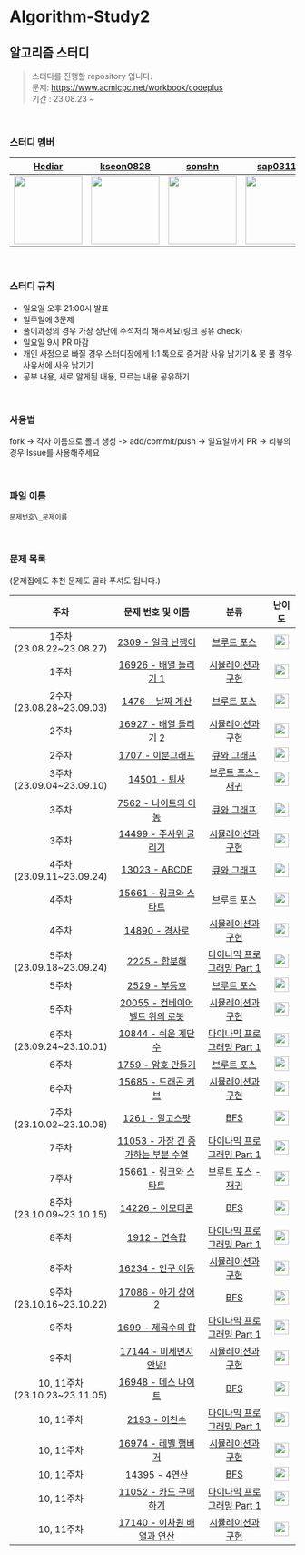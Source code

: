 # Algorithm-Study2

## 알고리즘 스터디

> 스터디를 진행할 repository 입니다.<br/>문제: https://www.acmicpc.net/workbook/codeplus<br/> 기간 : 23.08.23 ~

<br />

### 스터디 멤버

<div align="center">
  
| [Hediar](https://github.com/Hediar) | [kseon0828](https://github.com/kseon0828) | [sonshn](https://github.com/sonshn) | [sap03110](https://github.com/sap03110) | [judygreedy](https://github.com/judygreedy) | [uiseongsang](https://github.com/uiseongsang) |
| :-----: | :-----: | :-----: | :-----: | :-----: | :-----: |
| <img src='https://github.com/Hediar.png' width=120> | <img src='https://github.com/kseon0828.png' width=120> | <img src='https://github.com/sonshn.png' width=120> | <img src='https://github.com/sap03110.png' width=120> | <img src='https://github.com/judygreedy.png' width=120> | <img src='https://github.com/uiseongsang.png' width=120> |

</div>

<br />

### 스터디 규칙

- 일요일 오후 21:00시 발표
- 일주일에 3문제
- 풀이과정의 경우 가장 상단에 주석처리 해주세요(링크 공유 check)
- 일요일 9시 PR 마감
- 개인 사정으로 빠질 경우 스터디장에게 1:1 톡으로 증거랑 사유 남기기 & 못 풀 경우 사유서에 사유 남기기
- 공부 내용, 새로 알게된 내용, 모르는 내용 공유하기

<br />

### 사용법

fork -> 각자 이름으로 폴더 생성 -> add/commit/push -> 일요일까지 PR -> 리뷰의 경우 Issue를 사용해주세요

<br />

### 파일 이름

`문제번호\_문제이름`

<br />

### 문제 목록

(문제집에도 추천 문제도 골라 푸셔도 됩니다.)

|                주차                 |                              문제 번호 및 이름                              |                                   분류                                   |                                       난이도                                       |
| :---------------------------------: | :-------------------------------------------------------------------------: | :----------------------------------------------------------------------: | :--------------------------------------------------------------------------------: |
|   1주차<br />(23.08.22~23.08.27)    |         [2309 - 일곱 난쟁이](https://www.acmicpc.net/problem/2309)          |        [브루트 포스](https://www.acmicpc.net/workbook/view/9371)         | <img height="25px" width="25px" src="https://static.solved.ac/tier_small/5.svg"/>  |
|             1주차<br />             |       [16926 - 배열 돌리기 1](https://www.acmicpc.net/problem/16926)        |     [시뮬레이션과 구현](https://www.acmicpc.net/workbook/view/9380)      | <img height="25px" width="25px" src="https://static.solved.ac/tier_small/10.svg"/> |
|   2주차<br />(23.08.28~23.09.03)    |          [1476 - 날짜 계산](https://www.acmicpc.net/problem/1476)           |        [브루트 포스](https://www.acmicpc.net/workbook/view/9371)         | <img height="25px" width="25px" src="https://static.solved.ac/tier_small/6.svg"/>  |
|             2주차<br />             |       [16927 - 배열 돌리기 2](https://www.acmicpc.net/problem/16927)        |     [시뮬레이션과 구현](https://www.acmicpc.net/workbook/view/9380)      | <img height="25px" width="25px" src="https://static.solved.ac/tier_small/11.svg"/> |
|             2주차<br />             |          [1707 - 이분그래프](https://www.acmicpc.net/problem/1707)          |        [큐와 그래프](https://www.acmicpc.net/workbook/view/9378)         | <img height="25px" width="25px" src="https://static.solved.ac/tier_small/12.svg"/> |
|   3주차<br />(23.09.04~23.09.10)    |            [14501 - 퇴사](https://www.acmicpc.net/problem/14501)            |      [브루트 포스-재귀](https://www.acmicpc.net/workbook/view/9373)      | <img height="25px" width="25px" src="https://static.solved.ac/tier_small/8.svg"/>  |
|             3주차<br />             |        [7562 - 나이트의 이동](https://www.acmicpc.net/problem/7562)         |        [큐와 그래프](https://www.acmicpc.net/workbook/view/9378)         | <img height="25px" width="25px" src="https://static.solved.ac/tier_small/10.svg"/> |
|             3주차<br />             |       [14499 - 주사위 굴리기](https://www.acmicpc.net/problem/14499)        |     [시뮬레이션과 구현](https://www.acmicpc.net/workbook/view/9380)      | <img height="25px" width="25px" src="https://static.solved.ac/tier_small/12.svg"/> |
|   4주차<br />(23.09.11~23.09.24)    |           [13023 - ABCDE](https://www.acmicpc.net/problem/13023)            |        [큐와 그래프](https://www.acmicpc.net/workbook/view/9378)         | <img height="25px" width="25px" src="https://static.solved.ac/tier_small/11.svg"/> |
|             4주차<br />             |       [15661 - 링크와 스타트](https://www.acmicpc.net/problem/15661)        |        [브루트 포스](https://www.acmicpc.net/workbook/view/9373)         | <img height="25px" width="25px" src="https://static.solved.ac/tier_small/10.svg"/> |
|             4주차<br />             |           [14890 - 경사로](https://www.acmicpc.net/problem/14890)           |     [시뮬레이션과 구현](https://www.acmicpc.net/workbook/view/9380)      | <img height="25px" width="25px" src="https://static.solved.ac/tier_small/13.svg"/> |
|   5주차<br />(23.09.18~23.09.24)    |            [2225 - 합분해](https://www.acmicpc.net/problem/2225)            | [다이나믹 프로그래밍 Part 1](https://www.acmicpc.net/workbook/view/9376) | <img height="25px" width="25px" src="https://static.solved.ac/tier_small/11.svg"/> |
|             5주차<br />             |            [2529 - 부등호](https://www.acmicpc.net/problem/2529)            |        [브루트 포스](https://www.acmicpc.net/workbook/view/9373)         | <img height="25px" width="25px" src="https://static.solved.ac/tier_small/10.svg"/> |
|             5주차<br />             |  [20055 - 컨베이어 벨트 위의 로봇](https://www.acmicpc.net/problem/20055)   |     [시뮬레이션과 구현](https://www.acmicpc.net/workbook/view/9380)      | <img height="25px" width="25px" src="https://static.solved.ac/tier_small/11.svg"/> |
|   6주차<br />(23.09.24~23.10.01)    |        [10844 - 쉬운 계단 수](https://www.acmicpc.net/problem/10844)        | [다이나믹 프로그래밍 Part 1](https://www.acmicpc.net/workbook/view/9376) | <img height="25px" width="25px" src="https://static.solved.ac/tier_small/10.svg"/> |
|             6주차<br />             |         [1759 - 암호 만들기](https://www.acmicpc.net/problem/1759)          |        [브루트 포스](https://www.acmicpc.net/workbook/view/9373)         | <img height="25px" width="25px" src="https://static.solved.ac/tier_small/11.svg"/> |
|             6주차<br />             |        [15685 - 드래곤 커브](https://www.acmicpc.net/problem/15685)         |     [시뮬레이션과 구현](https://www.acmicpc.net/workbook/view/9380)      | <img height="25px" width="25px" src="https://static.solved.ac/tier_small/13.svg"/> |
|   7주차<br />(23.10.02~23.10.08)    |           [1261 - 알고스팟](https://www.acmicpc.net/problem/1261)           |            [BFS](https://www.acmicpc.net/workbook/view/9379)             | <img height="25px" width="25px" src="https://static.solved.ac/tier_small/12.svg"/> |
|             7주차<br />             | [11053 - 가장 긴 증가하는 부분 수열](https://www.acmicpc.net/problem/11053) | [다이나믹 프로그래밍 Part 1](https://www.acmicpc.net/workbook/view/9376) | <img height="25px" width="25px" src="https://static.solved.ac/tier_small/9.svg"/>  |
|             7주차<br />             |       [15661 - 링크와 스타트](https://www.acmicpc.net/problem/15661)        |     [브루트 포스 - 재귀](https://www.acmicpc.net/workbook/view/9373)     | <img height="25px" width="25px" src="https://static.solved.ac/tier_small/10.svg"/> |
|   8주차<br />(23.10.09~23.10.15)    |          [14226 - 이모티콘](https://www.acmicpc.net/problem/14226)          |            [BFS](https://www.acmicpc.net/workbook/view/9379)             | <img height="25px" width="25px" src="https://static.solved.ac/tier_small/12.svg"/> |
|             8주차<br />             |            [1912 - 연속합](https://www.acmicpc.net/problem/1912)            | [다이나믹 프로그래밍 Part 1](https://www.acmicpc.net/workbook/view/9376) | <img height="25px" width="25px" src="https://static.solved.ac/tier_small/9.svg"/>  |
|             8주차<br />             |         [16234 - 인구 이동](https://www.acmicpc.net/problem/16234)          |     [시뮬레이션과 구현](https://www.acmicpc.net/workbook/view/9389)      | <img height="25px" width="25px" src="https://static.solved.ac/tier_small/12.svg"/> |
|   9주차<br />(23.10.16~23.10.22)    |        [17086 - 아기 상어 2](https://www.acmicpc.net/problem/17086)         |            [BFS](https://www.acmicpc.net/workbook/view/9387)             | <img height="25px" width="25px" src="https://static.solved.ac/tier_small/9.svg"/>  |
|             9주차<br />             |         [1699 - 제곱수의 합](https://www.acmicpc.net/problem/1699)          | [다이나믹 프로그래밍 Part 1](https://www.acmicpc.net/workbook/view/9376) | <img height="25px" width="25px" src="https://static.solved.ac/tier_small/9.svg"/>  |
|             9주차<br />             |       [17144 - 미세먼지 안녕!](https://www.acmicpc.net/problem/17144)       |     [시뮬레이션과 구현](https://www.acmicpc.net/workbook/view/9389)      | <img height="25px" width="25px" src="https://static.solved.ac/tier_small/12.svg"/> |
| 10, 11주차<br />(23.10.23~23.11.05) |        [16948 - 데스 나이트](https://www.acmicpc.net/problem/16948)         |            [BFS](https://www.acmicpc.net/workbook/view/9387)             | <img height="25px" width="25px" src="https://static.solved.ac/tier_small/10.svg"/> |
|          10, 11주차<br />           |            [2193 - 이친수](https://www.acmicpc.net/problem/2193)            | [다이나믹 프로그래밍 Part 1](https://www.acmicpc.net/workbook/view/9376) | <img height="25px" width="25px" src="https://static.solved.ac/tier_small/8.svg"/>  |
|          10, 11주차<br />           |        [16974 - 레벨 햄버거](https://www.acmicpc.net/problem/16974)         |     [시뮬레이션과 구현](https://www.acmicpc.net/workbook/view/9389)      | <img height="25px" width="25px" src="https://static.solved.ac/tier_small/10.svg"/> |
|          10, 11주차<br />           |           [14395 - 4연산](https://www.acmicpc.net/problem/14395)            |            [BFS](https://www.acmicpc.net/workbook/view/9387)             | <img height="25px" width="25px" src="https://static.solved.ac/tier_small/11.svg"/> |
|          10, 11주차<br />           |       [11052 - 카드 구매하기](https://www.acmicpc.net/problem/11052)        | [다이나믹 프로그래밍 Part 1](https://www.acmicpc.net/workbook/view/9376) | <img height="25px" width="25px" src="https://static.solved.ac/tier_small/10.svg"/> |
|          10, 11주차<br />           |     [17140 - 이차원 배열과 연산](https://www.acmicpc.net/problem/17140)     |     [시뮬레이션과 구현](https://www.acmicpc.net/workbook/view/9389)      | <img height="25px" width="25px" src="https://static.solved.ac/tier_small/12.svg"/> |
